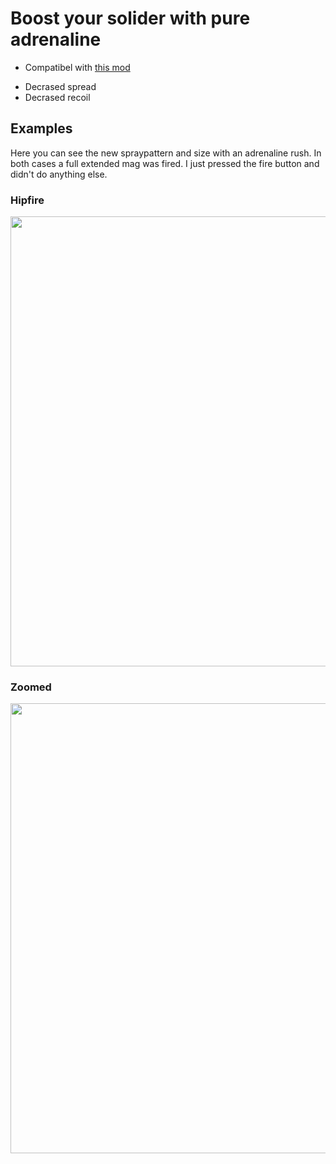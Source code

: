 # Boost your solider with pure adrenaline
* Compatibel with [this mod](https://github.com/Maxinger15/VU-Killstreak) 
- Decrased spread
- Decrased recoil

## Examples

Here you can see the new spraypattern and size with an adrenaline rush.
In both cases a full extended mag was fired. I just pressed the fire button and didn't do anything else.
### Hipfire

<img src="./github_styles/example.png" width="1280" height="720">


### Zoomed
<img src="./github_styles/example_zoom.png" width="1280" height="720">